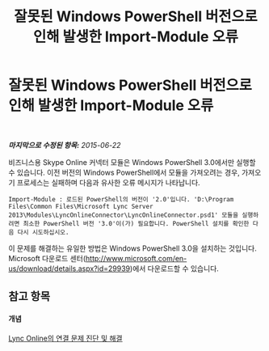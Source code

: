 ﻿---
title: 잘못된 Windows PowerShell 버전으로 인해 발생한 Import-Module 오류
TOCTitle: 잘못된 Windows PowerShell 버전으로 인해 발생한 Import-Module 오류
ms:assetid: 6c209f41-2b97-4dda-b0b7-e5b582d3e6b6
ms:mtpsurl: https://technet.microsoft.com/ko-kr/library/Dn362802(v=OCS.15)
ms:contentKeyID: 56270252
ms.date: 08/24/2015
mtps_version: v=OCS.15
ms.translationtype: HT
---

# 잘못된 Windows PowerShell 버전으로 인해 발생한 Import-Module 오류

 

_**마지막으로 수정된 항목:** 2015-06-22_

비즈니스용 Skype Online 커넥터 모듈은 Windows PowerShell 3.0에서만 실행할 수 있습니다. 이전 버전의 Windows PowerShell에서 모듈을 가져오려는 경우, 가져오기 프로세스는 실패하며 다음과 유사한 오류 메시지가 나타납니다.

    Import-Module : 로드된 PowerShell의 버전이 '2.0'입니다. 'D:\Program Files\Common Files\Microsoft Lync Server 2013\Modules\LyncOnlineConnector\LyncOnlineConnector.psd1' 모듈을 실행하려면 최소한 PowerShell 버전 '3.0'이(가) 필요합니다. PowerShell 설치를 확인한 다음 다시 시도하십시오.

이 문제를 해결하는 유일한 방법은 Windows PowerShell 3.0을 설치하는 것입니다. Microsoft 다운로드 센터(<http://www.microsoft.com/en-us/download/details.aspx?id=29939>)에서 다운로드할 수 있습니다.

## 참고 항목

#### 개념

[Lync Online의 연결 문제 진단 및 해결](diagnosing-and-resolving-connection-problems-with-skype-for-business-online.md)

